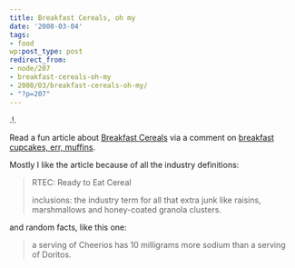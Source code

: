 ```yaml
---
title: Breakfast Cereals, oh my
date: '2008-03-04'
tags:
- food
wp:post_type: post
redirect_from:
- node/207
- breakfast-cereals-oh-my
- 2008/03/breakfast-cereals-oh-my/
- "?p=207"
---
```


.!.

Read a fun article about [Breakfast Cereals](http://www.salon.com/mwt/food/eat_drink/2007/10/03/breakfast_cereal/) via a comment on [breakfast cupcakes, err, muffins](http://www.megnut.com/2007/10/are-they-breakfast-cupcakes#comment-3498).

Mostly I like the article because of all the industry definitions:

> RTEC: Ready to Eat Cereal
>
> inclusions: the industry term for all that extra junk like raisins, marshmallows and honey-coated granola clusters.

and random facts, like this one:

> a serving of Cheerios has 10 milligrams more sodium than a serving of Doritos.
